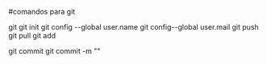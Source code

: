#comandos para git

git
git init
git config --global user.name
git config--global user.mail
git push
git pull
git add

git commit
git commit -m ""

